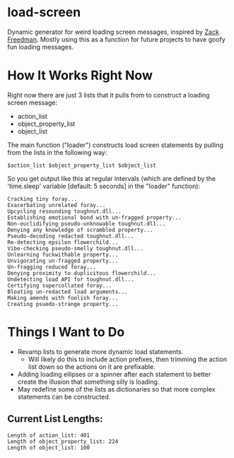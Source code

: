 # load-screen
Dynamic generator for weird loading screen messages, inspired by [Zack Freedman](https://www.youtube.com/channel/UCUW49KGPezggFi0PGyDvcvg). Mostly using this as a function for future projects to have goofy fun loading messages.

# How It Works Right Now
Right now there are just 3 lists that it pulls from to construct a loading screen message:

* action_list
* object_property_list
* object_list

The main function ("loader") constructs load screen statements by pulling from the lists in the following way:

`$action_list $object_property_list $object_list`

So you get output like this at regular intervals (which are defined by the 'time.sleep' variable [default: 5 seconds] in the "loader" function):

```
Cracking tiny foray...
Exacerbating unrelated foray...
Upcycling resounding toughnut.dll...
Establishing emotional bond with un-fragged property...
Non-euclidifying pseudo-unknowable toughnut.dll...
Denying any knowledge of scrambled property...
Pseudo-decoding redacted toughnut.dll...
Re-detecting epsilon flowerchild...
Vibe-checking pseudo-smelly toughnut.dll...
Unlearning fuckwithable property...
Unvigorating un-fragged property...
Un-fragging reduced foray...
Denying proximity to duplicitous flowerchild...
Undetecting load API for toughnut.dll...
Certifying supercollated foray...
Bloating un-redacted load arguments...
Making amends with foolish foray...
Creating psuedo-strange property...
```

# Things I Want to Do
* Revamp lists to generate more dynamic load statements.
    * Will likely do this to include action prefixes, then trimming the action list down so the actions on it are prefixable.
* Adding loading ellipses or a spinner after each statement to better create the illusion that something silly is loading.
* May redefine some of the lists as dictionaries so that more complex statements can be constructed.

## Current List Lengths:
```
Length of action_list: 401
Length of object_property_list: 224
Length of object_list: 100
```